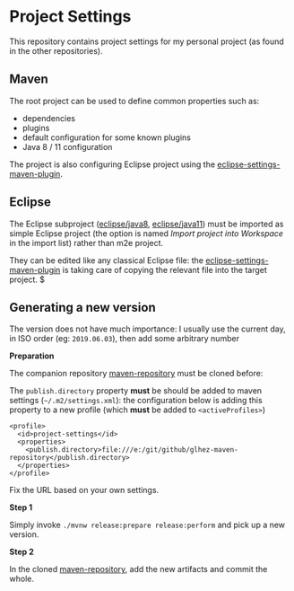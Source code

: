 # Project Settings

This repository contains project settings for my personal project (as found in the other repositories).

## Maven

The root project can be used to define common properties such as:

- dependencies
- plugins
- default configuration for some known plugins
- Java 8 / 11 configuration

The project is also configuring Eclipse project using the [eclipse-settings-maven-plugin][1].

## Eclipse

The Eclipse subproject ([eclipse/java8](eclipse/java8), [eclipse/java11](eclipse/java11)) must be imported as simple Eclipse project (the option is named _Import project into Workspace_ in the import list) rather than m2e project.

They can be edited like any classical Eclipse file: the [eclipse-settings-maven-plugin][1] is taking care of copying the relevant file into the target project.
$
## Generating a new version

The version does not have much importance: I usually use the current day, in ISO order (eg: `2019.06.03`), then add some arbitrary number

**Preparation**

The companion repository [maven-repository][2] must be cloned before:

The `publish.directory` property **must** be  should be added to maven settings (`~/.m2/settings.xml`): the configuration below is adding this property to a new profile (which **must** be added to `<activeProfiles>`)

    <profile>
      <id>project-settings</id>
      <properties>
        <publish.directory>file:///e:/git/github/glhez-maven-repository</publish.directory>
      </properties>
    </profile>

Fix the URL based on your own settings.


**Step 1**

Simply invoke `./mvnw release:prepare release:perform` and pick up a new version.

**Step 2**

In the cloned [maven-repository][2], add the new artifacts and commit the whole.

[1]: https://github.com/BSI-Business-Systems-Integration-AG/eclipse-settings-maven-plugin
[2]: https://github.com/glhez/maven-repository



